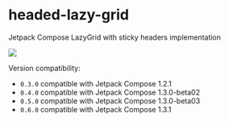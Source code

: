 # headed-lazy-grid
Jetpack Compose LazyGrid with sticky headers implementation

[![](https://jitpack.io/v/Hospes/headed-lazy-grid.svg)](https://jitpack.io/#Hospes/headed-lazy-grid)

Version compatibility:
* `0.3.0` compatible with Jetpack Compose 1.2.1
* `0.4.0` compatible with Jetpack Compose 1.3.0-beta02
* `0.5.0` compatible with Jetpack Compose 1.3.0-beta03
* `0.6.0` compatible with Jetpack Compose 1.3.1
